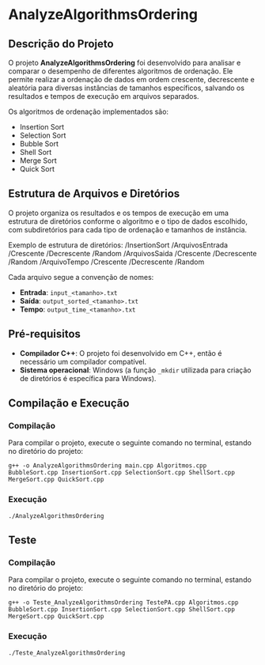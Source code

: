 # AnalyzeAlgorithmsOrdering

## Descrição do Projeto
O projeto **AnalyzeAlgorithmsOrdering** foi desenvolvido para analisar e comparar o desempenho de diferentes algoritmos de ordenação. Ele permite realizar a ordenação de dados em ordem crescente, decrescente e aleatória para diversas instâncias de tamanhos específicos, salvando os resultados e tempos de execução em arquivos separados.

Os algoritmos de ordenação implementados são:
- Insertion Sort
- Selection Sort
- Bubble Sort
- Shell Sort
- Merge Sort
- Quick Sort

## Estrutura de Arquivos e Diretórios
O projeto organiza os resultados e os tempos de execução em uma estrutura de diretórios conforme o algoritmo e o tipo de dados escolhido, com subdiretórios para cada tipo de ordenação e tamanhos de instância.

Exemplo de estrutura de diretórios:
/InsertionSort /ArquivosEntrada /Crescente /Decrescente /Random 
/ArquivosSaida /Crescente /Decrescente /Random 
/ArquivoTempo /Crescente /Decrescente /Random


Cada arquivo segue a convenção de nomes:
- **Entrada**: `input_<tamanho>.txt`
- **Saída**: `output_sorted_<tamanho>.txt`
- **Tempo**: `output_time_<tamanho>.txt`

## Pré-requisitos
- **Compilador C++**: O projeto foi desenvolvido em C++, então é necessário um compilador compatível.
- **Sistema operacional**: Windows (a função `_mkdir` utilizada para criação de diretórios é específica para Windows).

## Compilação e Execução

### Compilação
Para compilar o projeto, execute o seguinte comando no terminal, estando no diretório do projeto:

    g++ -o AnalyzeAlgorithmsOrdering main.cpp Algoritmos.cpp BubbleSort.cpp InsertionSort.cpp SelectionSort.cpp ShellSort.cpp MergeSort.cpp QuickSort.cpp


### Execução
    ./AnalyzeAlgorithmsOrdering

## Teste
### Compilação
Para compilar o projeto, execute o seguinte comando no terminal, estando no diretório do projeto:

    g++ -o Teste_AnalyzeAlgorithmsOrdering TestePA.cpp Algoritmos.cpp BubbleSort.cpp InsertionSort.cpp SelectionSort.cpp ShellSort.cpp MergeSort.cpp QuickSort.cpp


### Execução
    ./Teste_AnalyzeAlgorithmsOrdering